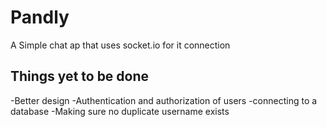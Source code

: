# Pandly

A Simple chat ap that uses socket.io for it connection

## Things yet to be done

-Better design
-Authentication and authorization of users
-connecting to a database
-Making sure no duplicate username exists
